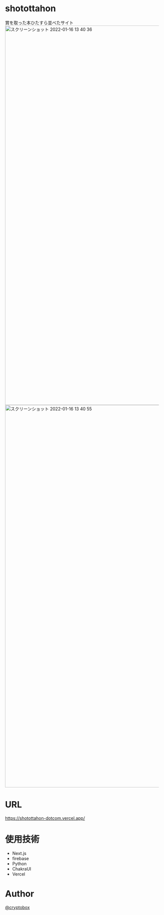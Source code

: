 # shotottahon
賞を取った本ひたすら並べたサイト
<img width="1242" alt="スクリーンショット 2022-01-16 13 40 36" src="https://user-images.githubusercontent.com/50011163/149647543-cf5de945-0c33-426e-b1f0-e657b8e6fd5d.png">
<img width="1252" alt="スクリーンショット 2022-01-16 13 40 55" src="https://user-images.githubusercontent.com/50011163/149647546-7b954add-348f-466a-b02b-2b0e6c514d05.png">
# URL
https://shotottahon-dotcom.vercel.app/

# 使用技術
- Next.js
- firebase
- Python
- ChakraUI
- Vercel

# Author
[@cryptobox](https://twitter.com/cryptooooon)
